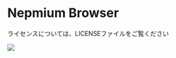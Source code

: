 # Nepmium Browser
ライセンスについては、LICENSEファイルをご覧ください

<img src="https://cdn.discordapp.com/attachments/967750417104642048/997995323085553724/unknown.png">
